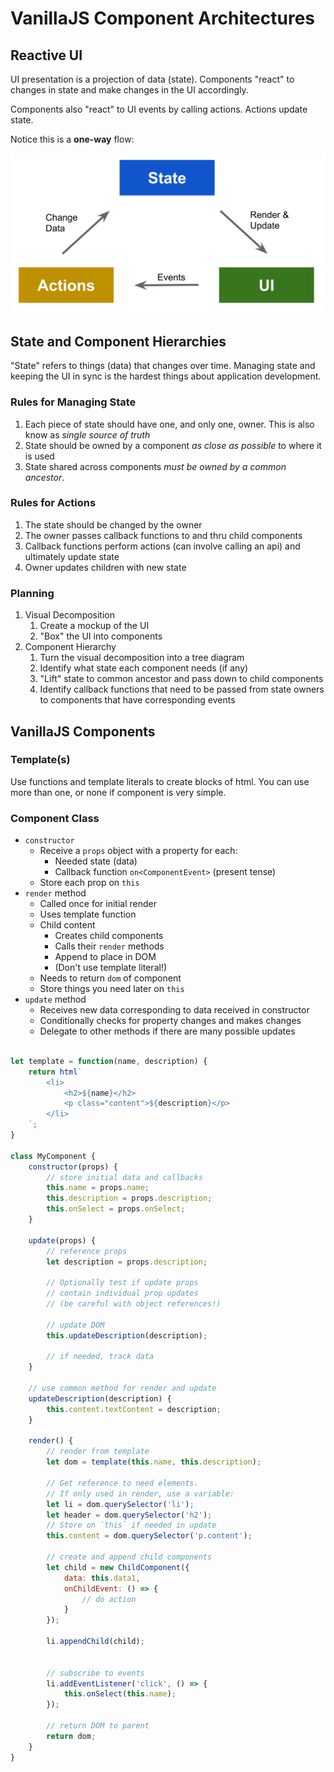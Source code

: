 VanillaJS Component Architectures
===

## Reactive UI

UI presentation is a projection of data (state). Components "react" to changes in state and make changes in the UI accordingly.

Components also "react" to UI events by calling actions. Actions update state.

Notice this is a **one-way** flow:

![Flow Architecture](flow-architecture.svg)    

## State and Component Hierarchies

"State" refers to things (data) that changes over time. Managing state and keeping the UI in sync is the hardest things about application development.

### Rules for Managing State

1. Each piece of state should have one, and only one, owner. This is also know as _single source of truth_
1. State should be owned by a component _as close as possible_ to where it is used
1. State shared across components _must be owned by a common ancestor_.

### Rules for Actions

1. The state should be changed by the owner
1. The owner passes callback functions to and thru child components
1. Callback functions perform actions (can involve calling an api) and ultimately update state
1. Owner updates children with new state 

### Planning

1. Visual Decomposition
    1. Create a mockup of the UI
    1. "Box" the UI into components
1. Component Hierarchy
    1. Turn the visual decomposition into a tree diagram
    1. Identify what state each component needs (if any)
    1. "Lift" state to common ancestor and pass down to child components
    1. Identify callback functions that need to be passed from state owners to components that have corresponding events

## VanillaJS Components

### Template(s)

Use functions and template literals to create blocks of html. You can use more than one, or none if component is very simple.

### Component Class

* `constructor`
    * Receive a `props` object with a property for each:
        * Needed state (data)
        * Callback function `on<ComponentEvent>` (present tense)
    * Store each prop on `this`
* `render` method
    * Called once for initial render
    * Uses template function
    * Child content
        * Creates child components
        * Calls their `render` methods
        * Append to place in DOM
        * (Don't use template literal!)
    * Needs to return `dom` of component
    * Store things you need later on `this`
* `update` method
    * Receives new data corresponding to data received in
    constructor
    * Conditionally checks for property changes and makes changes
    * Delegate to other methods if there are many possible updates

```js

let template = function(name, description) {
    return html`
        <li>
            <h2>${name}</h2>
            <p class="content">${description}</p>
        </li>
    `;
}

class MyComponent {
    constructor(props) {
        // store initial data and callbacks
        this.name = props.name;
        this.description = props.description;
        this.onSelect = props.onSelect;
    }

    update(props) {
        // reference props
        let description = props.description;

        // Optionally test if update props 
        // contain individual prop updates
        // (be careful with object references!)

        // update DOM
        this.updateDescription(description);

        // if needed, track data 
    }

    // use common method for render and update
    updateDescription(description) {
        this.content.textContent = description;
    }

    render() {
        // render from template
        let dom = template(this.name, this.description);

        // Get reference to need elements.
        // If only used in render, use a variable:
        let li = dom.querySelector('li');
        let header = dom.querySelector('h2');
        // Store on `this` if needed in update
        this.content = dom.querySelector('p.content'); 

        // create and append child components
        let child = new ChildComponent({
            data: this.data1,
            onChildEvent: () => {
                // do action
            }
        });

        li.appendChild(child);


        // subscribe to events
        li.addEventListener('click', () => {
            this.onSelect(this.name);
        });

        // return DOM to parent
        return dom;
    }
}

```